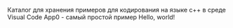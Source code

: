 Каталог для хранения примеров для кодирования на языке c++ в среде Visual Code
App0 - самый простой пример Hello, world!

